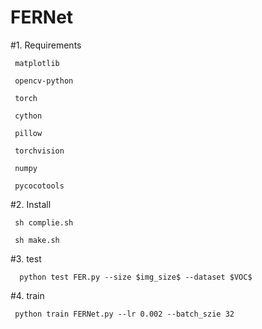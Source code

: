 # FERNet
#1. Requirements

     matplotlib
   
     opencv-python
   
     torch
   
     cython
   
     pillow
   
     torchvision
   
     numpy
   
     pycocotools
   
#2. Install

     sh complie.sh
   
     sh make.sh
 
 #3. test
 
      python test FER.py --size $img_size$ --dataset $VOC$ 
      
 #4. train
 
     python train FERNet.py --lr 0.002 --batch_szie 32
